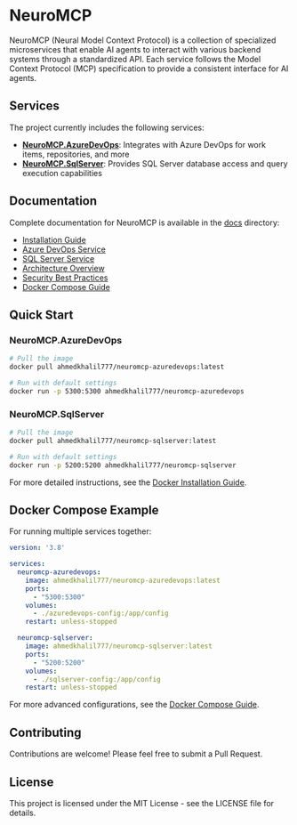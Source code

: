 # NeuroMCP

NeuroMCP (Neural Model Context Protocol) is a collection of specialized microservices that enable AI agents to interact with various backend systems through a standardized API. Each service follows the Model Context Protocol (MCP) specification to provide a consistent interface for AI agents.

## Services

The project currently includes the following services:

- **[NeuroMCP.AzureDevOps](NeuroMCP.AzureDevOps)**: Integrates with Azure DevOps for work items, repositories, and more
- **[NeuroMCP.SqlServer](NeuroMCP.SqlServer)**: Provides SQL Server database access and query execution capabilities

## Documentation

Complete documentation for NeuroMCP is available in the [docs](docs) directory:

- [Installation Guide](docs/docker-installation.md)
- [Azure DevOps Service](docs/azure-devops.md)
- [SQL Server Service](docs/sql-server.md)
- [Architecture Overview](docs/architecture.md)
- [Security Best Practices](docs/security.md)
- [Docker Compose Guide](docs/docker-compose.md)

## Quick Start

### NeuroMCP.AzureDevOps

```bash
# Pull the image
docker pull ahmedkhalil777/neuromcp-azuredevops:latest

# Run with default settings
docker run -p 5300:5300 ahmedkhalil777/neuromcp-azuredevops
```

### NeuroMCP.SqlServer

```bash
# Pull the image
docker pull ahmedkhalil777/neuromcp-sqlserver:latest

# Run with default settings
docker run -p 5200:5200 ahmedkhalil777/neuromcp-sqlserver
```

For more detailed instructions, see the [Docker Installation Guide](docs/docker-installation.md).

## Docker Compose Example

For running multiple services together:

```yaml
version: '3.8'

services:
  neuromcp-azuredevops:
    image: ahmedkhalil777/neuromcp-azuredevops:latest
    ports:
      - "5300:5300"
    volumes:
      - ./azuredevops-config:/app/config
    restart: unless-stopped

  neuromcp-sqlserver:
    image: ahmedkhalil777/neuromcp-sqlserver:latest
    ports:
      - "5200:5200"
    volumes:
      - ./sqlserver-config:/app/config
    restart: unless-stopped
```

For more advanced configurations, see the [Docker Compose Guide](docs/docker-compose.md).

## Contributing

Contributions are welcome! Please feel free to submit a Pull Request.

## License

This project is licensed under the MIT License - see the LICENSE file for details.
